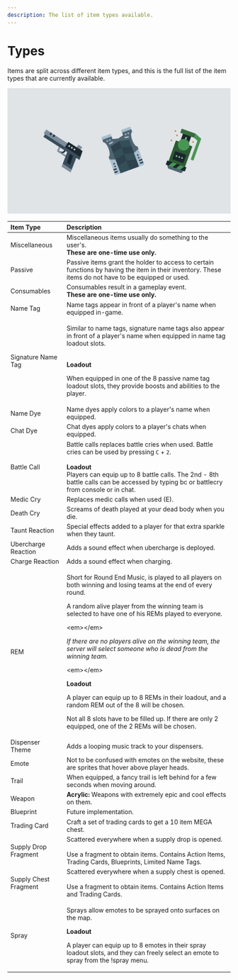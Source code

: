 ```yaml
---
description: The list of item types available.
---
```


# Types

Items are split across different item types, and this is the full list of the item types that are currently available.

![](../.gitbook/assets/itemtypes.png)

<table>
  <thead>
    <tr>
      <th style="text-align:left">Item Type</th>
      <th style="text-align:left">Description</th>
    </tr>
  </thead>
  <tbody>
    <tr>
      <td style="text-align:left">Miscellaneous</td>
      <td style="text-align:left">Miscellaneous items usually do something to the user&apos;s.
        <br /><b>These are one-time use only.</b>
      </td>
    </tr>
    <tr>
      <td style="text-align:left">Passive</td>
      <td style="text-align:left">Passive items grant the holder to access to certain functions by having
        the item in their inventory. These items do not have to be equipped or
        used.</td>
    </tr>
    <tr>
      <td style="text-align:left">Consumables</td>
      <td style="text-align:left">Consumables result in a gameplay event.
        <br /><b>These are one-time use only.</b>
      </td>
    </tr>
    <tr>
      <td style="text-align:left">Name Tag</td>
      <td style="text-align:left">Name tags appear in front of a player&apos;s name when equipped in-game.</td>
    </tr>
    <tr>
      <td style="text-align:left">Signature Name Tag</td>
      <td style="text-align:left">
        <p>Similar to name tags, signature name tags also appear in front of a player&apos;s
          name when equipped in name tag loadout slots.</p>
        <p>
          <br /><b>Loadout</b>
        </p>
        <p>When equipped in one of the 8 passive name tag loadout slots, they provide
          boosts and abilities to the player.</p>
      </td>
    </tr>
    <tr>
      <td style="text-align:left">Name Dye</td>
      <td style="text-align:left">Name dyes apply colors to a player&apos;s name when equipped.</td>
    </tr>
    <tr>
      <td style="text-align:left">Chat Dye</td>
      <td style="text-align:left">Chat dyes apply colors to a player&apos;s chats when equipped.</td>
    </tr>
    <tr>
      <td style="text-align:left">Battle Call</td>
      <td style="text-align:left">Battle calls replaces battle cries when used. Battle cries can be used
        by pressing <code>C</code> + <code>2</code>.
        <br />
        <br /><b>Loadout</b>
        <br />Players can equip up to 8 battle calls. The 2nd - 8th battle calls can
        be accessed by typing bc or battlecry from console or in chat.</td>
    </tr>
    <tr>
      <td style="text-align:left">Medic Cry</td>
      <td style="text-align:left">Replaces medic calls when used (E).</td>
    </tr>
    <tr>
      <td style="text-align:left">Death Cry</td>
      <td style="text-align:left">Screams of death played at your dead body when you die.</td>
    </tr>
    <tr>
      <td style="text-align:left">Taunt Reaction</td>
      <td style="text-align:left">Special effects added to a player for that extra sparkle when they taunt.</td>
    </tr>
    <tr>
      <td style="text-align:left">Ubercharge Reaction</td>
      <td style="text-align:left">Adds a sound effect when ubercharge is deployed.</td>
    </tr>
    <tr>
      <td style="text-align:left">Charge Reaction</td>
      <td style="text-align:left">Adds a sound effect when charging.</td>
    </tr>
    <tr>
      <td style="text-align:left">REM</td>
      <td style="text-align:left">
        <p>Short for Round End Music, is played to all players on both winning and
          losing teams at the end of every round.</p>
        <p></p>
        <p>A random alive player from the winning team is selected to have one of
          his REMs played to everyone.</p>
        <p>&lt;em&gt;&lt;/em&gt;</p>
        <p><em>If there are no players alive on the winning team, the server will select someone who is dead from the winning team.</em>
        </p>
        <p>&lt;em&gt;&lt;/em&gt;</p>
        <p><b>Loadout</b>
        </p>
        <p>A player can equip up to 8 REMs in their loadout, and a random REM out
          of the 8 will be chosen.</p>
        <p></p>
        <p>Not all 8 slots have to be filled up. If there are only 2 equipped, one
          of the 2 REMs will be chosen.</p>
      </td>
    </tr>
    <tr>
      <td style="text-align:left">Dispenser Theme</td>
      <td style="text-align:left">Adds a looping music track to your dispensers.</td>
    </tr>
    <tr>
      <td style="text-align:left">Emote</td>
      <td style="text-align:left">Not to be confused with emotes on the website, these are sprites that
        hover above player heads.</td>
    </tr>
    <tr>
      <td style="text-align:left">Trail</td>
      <td style="text-align:left">When equipped, a fancy trail is left behind for a few seconds when moving
        around.</td>
    </tr>
    <tr>
      <td style="text-align:left">Weapon</td>
      <td style="text-align:left"><b>Acrylic: </b>Weapons with extremely epic and cool effects on them.</td>
    </tr>
    <tr>
      <td style="text-align:left">Blueprint</td>
      <td style="text-align:left">Future implementation.</td>
    </tr>
    <tr>
      <td style="text-align:left">Trading Card</td>
      <td style="text-align:left">Craft a set of trading cards to get a 10 item MEGA chest.</td>
    </tr>
    <tr>
      <td style="text-align:left">Supply Drop Fragment</td>
      <td style="text-align:left">Scattered everywhere when a supply drop is opened.
        <br />
        <br />Use a fragment to obtain items. Contains Action Items, Trading Cards,
        Blueprints, Limited Name Tags.</td>
    </tr>
    <tr>
      <td style="text-align:left">Supply Chest Fragment</td>
      <td style="text-align:left">Scattered everywhere when a supply chest is opened.
        <br />
        <br />Use a fragment to obtain items. Contains Action Items and Trading Cards.</td>
    </tr>
    <tr>
      <td style="text-align:left">Spray</td>
      <td style="text-align:left">
        <p>Sprays allow emotes to be sprayed onto surfaces on the map.</p>
        <p></p>
        <p><b>Loadout</b>
        </p>
        <p>A player can equip up to 8 emotes in their spray loadout slots, and they
          can freely select an emote to spray from the !spray menu.</p>
      </td>
    </tr>
  </tbody>
</table>

